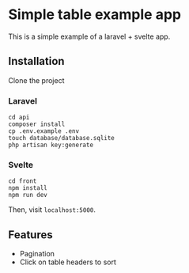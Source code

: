# Simple table example app

This is a simple example of a laravel + svelte app.  


## Installation

Clone the project

### Laravel

```
cd api
composer install
cp .env.example .env
touch database/database.sqlite
php artisan key:generate
```

### Svelte

```
cd front
npm install
npm run dev
```

Then, visit `localhost:5000`.

## Features

* Pagination
* Click on table headers to sort

